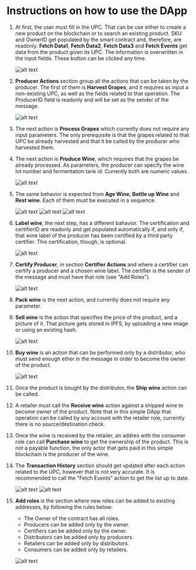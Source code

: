# Instructions on how to use the DApp

1. At first, the user must fill in the UPC. That can be use either to create a new product on the blockchain or to search an existing product. SKU and OwnerID get populated by the smart contract and, therefore, are readonly. **Fetch Data1**, **Fetch Data2**, **Fetch Data3** and **Fetch Events** get data from the product given its UPC. The information is overwritten in the input fields. These button can be clicked any time.

   ![alt text](https://github.com/pahique/winesupplychain/blob/master/docs/screenshots/1.overview.png "Overview")

1. **Producer Actions** section group all the actions that can be taken by the producer. The first of them is **Harvest Grapes**, and it requires as input a non-existing UPC, as well as the fields related to that operation. The ProducerID field is readonly and will be set as the sender of the message.

   ![alt text](https://github.com/pahique/winesupplychain/blob/master/docs/screenshots/2.harvest-grapes.png "Harvest grapes")

1. The next action is **Process Grapes** which currently does not require any input parameters. The only prerequisite is that the grapes related to that UPC be already harvested and that it be called by the producer who harvested them.

1. The next action is **Produce Wine**, which requires that the grapes be already processed. As parameters, the producer can specify the wine lot number and fermentation tank id. Currently both are numeric values.

   ![alt text](https://github.com/pahique/winesupplychain/blob/master/docs/screenshots/4.produce-wine.png "Produce wine")

1. The same behavior is expected from **Age Wine**, **Bottle up Wine** and **Rest wine**. Each of them must be executed in a sequence.

   ![alt text](https://github.com/pahique/winesupplychain/blob/master/docs/screenshots/5.age-wine.png "Age wine")
   ![alt text](https://github.com/pahique/winesupplychain/blob/master/docs/screenshots/6.bottleup-wine.png "Bottle up wine")
   ![alt text](https://github.com/pahique/winesupplychain/blob/master/docs/screenshots/7.rest-wine.png "Rest wine")

1. **Label wine**, the next step, has a different bahavior. The certification and certifierID are readonly and get populated automatically if, and only if, that wine label of the producer has been certified by a third party certifier. This certification, though, is optional. 

   ![alt text](https://github.com/pahique/winesupplychain/blob/master/docs/screenshots/9.wine-labeled.png "Label wine")

1. **Certify Producer**, in section **Certifier Actions** and where a certifier can certify a producer and a chosen wine label. The certifier is the sender of the message and must have that role (see "Add Roles").

   ![alt text](https://github.com/pahique/winesupplychain/blob/master/docs/screenshots/8.certify-producer.png "Certify producer")

1. **Pack wine** is the next action, and currently does not require any parameter.

1. **Sell wine** is the action that specifies the price of the product, and a picture of it. That picture gets stored in IPFS, by uploading a new image or using an existing hash.

   ![alt text](https://github.com/pahique/winesupplychain/blob/master/docs/screenshots/10.sell-wine.png "Sell wine")

1. **Buy wine** is an action that can be performed only by a distributor, who must send enough ether in the message in order to become the owner of the product. 

   ![alt text](https://github.com/pahique/winesupplychain/blob/master/docs/screenshots/11.buy-ship-receive-purchase-wine.png "Buy, Ship, Receive and Purchase wine")

1. Once the product is bought by the distributor, the **Ship wine** action can be called.

1. A retailer must call the **Receive wine** action against a shipped wine to become owner of the product. Note that in this simple DApp that operation can be called by any account with the retailer role, currently there is no source/destination check.

1. Once the wine is received by the retailer, an addres with the consumer role can call **Purchase wine** to get the ownership of the product. This is not a payable function, the only actor that gets paid in this simple blockchain is the producer of the wine.

1. The **Transaction History** section should get updated after each action related to the UPC, however that is not very accurate. It is recommended to call the "Fetch Events" action to get the list up to date.

   ![alt text](https://github.com/pahique/winesupplychain/blob/master/docs/screenshots/12.fetch-events.png "Fetch events")
   ![alt text](https://github.com/pahique/winesupplychain/blob/master/docs/screenshots/13.transaction-history.png "Transaction History")

1. **Add roles** is the section where new roles can be added to existing addresses, by following the rules below:

    * The Owner of the contract has all roles.
    * Producers can be added only by the owner.
    * Certifiers can be added only by the owner.
    * Distributors can be added only by producers.
    * Retailers can be added only by distributors.
    * Consumers can be added only by retailers. 

   ![alt text](https://github.com/pahique/winesupplychain/blob/master/docs/screenshots/14.add-roles.png "Add roles")

